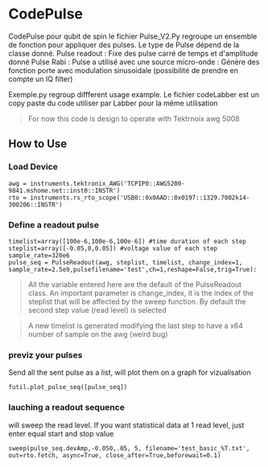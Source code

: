 # CodePulse
CodePulse pour qubit de spin
le fichier Pulse_V2.Py regroupe un ensemble de fonction pour appliquer des pulses.
Le type de Pulse dépend de la classe donné.
Pulse readout : Fixe des pulse carré de temps et d'amplitude donné
Pulse Rabi : Pulse a utilisé avec une source micro-onde : Génère des fonction porte avec modulation sinusoidale (possibilité de prendre en compte un IQ filter)


Exemple.py regroup diffferent usage example.
Le fichier codeLabber est un copy paste du code utiliser par Labber pour la même utilisation

> For now this code is design to operate with Tektrnoix awg 5008


## How to Use

### Load Device
```
awg = instruments.tektronix_AWG('TCPIP0::AWG5200-9841.mshome.net::inst0::INSTR')
rto = instruments.rs_rto_scope('USB0::0x0AAD::0x0197::1329.7002k14-300206::INSTR')
```

### Define a readout pulse
```
timelist=array([100e-6,100e-6,100e-6]) #time duration of each step
steplist=array([-0.05,0,0.05]) #voltage value of each step
sample_rate=320e6
pulse_seq = PulseReadout(awg, steplist, timelist, change_index=1, sample_rate=2.5e9,pulsefilename='test',ch=1,reshape=False,trig=True):
```
> All the variable entered here are the default of the PulseReadout class.
> An important parameter is change_index, it is the index of the steplist that will be affected by the sweep function.
> By default the second step value (read level) is selected

> A new timelist is generated modifying the last step to have a x64 number of sample on the awg (weird bug)

### previz your pulses
Send all the sent pulse as a list, will plot them on a graph for vizualisation
```
futil.plot_pulse_seq([pulse_seq])
```

### lauching a readout sequence
will sweep the read level.
If you want statistical data at 1 read level, just enter equal start and stop value
```
sweep(pulse_seq.devAmp,-0.050,.05, 5, filename='test_basic_%T.txt', out=rto.fetch, async=True, close_after=True,beforewait=0.1)
```


